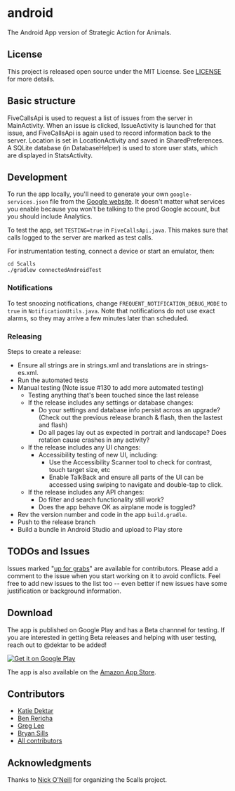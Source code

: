 # android
The Android App version of Strategic Action for Animals.

## License
This project is released open source under the MIT License. See [LICENSE](https://github.com/5calls/android/blob/master/LICENSE.txt) for more details.

## Basic structure
FiveCallsApi is used to request a list of issues from the server in MainActivity. When an issue is clicked, IssueActivity is launched for that issue, and FiveCallsApi is again used to record information back to the server. Location is set in LocationActivity and saved in SharedPreferences. A SQLite database (in DatabaseHelper) is used to store user stats, which are displayed in StatsActivity.

## Development
To run the app locally, you'll need to generate your own `google-services.json` file from the [Google website](https://developers.google.com/mobile/add).  It doesn't matter what services you enable because you won't be talking to the prod Google account, but you should include Analytics.

To test the app, set `TESTING=true` in `FiveCallsApi.java`. This makes sure that calls logged to the server are marked as test calls.

For instrumentation testing, connect a device or start an emulator, then:

```
cd 5calls
./gradlew connectedAndroidTest
```

### Notifications
To test snoozing notifications, change `FREQUENT_NOTIFICATION_DEBUG_MODE` to `true` in `NotificationUtils.java`. Note that notifications
do not use exact alarms, so they may arrive a few minutes later than scheduled.

### Releasing

Steps to create a release:
* Ensure all strings are in strings.xml and translations are in strings-es.xml.
* Run the automated tests
* Manual testing (Note issue #130 to add more automated testing)
  * Testing anything that's been touched since the last release
  * If the release includes any settings or database changes:
    * Do your settings and database info persist across an upgrade? (Check out the previous release branch & flash, then the lastest and flash)
    * Do all pages lay out as expected in portrait and landscape? Does rotation cause crashes in any activity?
  * If the release includes any UI changes:
    * Accessibility testing of new UI, including:
      * Use the Accessibility Scanner tool to check for contrast, touch target size, etc
      * Enable TalkBack and ensure all parts of the UI can be accessed using swiping to navigate and double-tap to click.
  * If the release includes any API changes:
    * Do filter and search functionality still work?
    * Does the app behave OK as airplane mode is toggled?
* Rev the version number and code in the app `build.gradle`.
* Push to the release branch
* Build a bundle in Android Studio and upload to Play store

## TODOs and Issues
Issues marked "[up for grabs](https://github.com/5calls/android/labels/up%20for%20grabs)" are available for contributors. Please add a comment to the issue when you start working on it to avoid conflicts. Feel free to add new issues to the list too -- even better if new issues have some justification or background information.

## Download
The app is published on Google Play and has a Beta channnel for testing. If you are interested in getting Beta releases and helping with user testing, reach out to @dektar to be added!

[![Get it on Google Play](https://play.google.com/intl/en_us/badges/images/generic/en_badge_web_generic.png)](https://play.google.com/store/apps/details?id=org.a5calls.android.a5calls&rdid=org.a5calls.android.a5calls)

The app is also available on the [Amazon App Store](https://www.amazon.com/5-Calls-Civic-Action/dp/B06Y128HV6).

## Contributors
 - [Katie Dektar](https://github.com/dektar)
 - [Ben Rericha](https://github.com/brericha)
 - [Greg Lee](https://github.com/gregliest)
 - [Bryan Sills](https://github.com/bryansills)
 - [All contributors](https://github.com/5calls/android/graphs/contributors)

## Acknowledgments
Thanks to [Nick O'Neill](https://github.com/nickoneill) for organizing the 5calls project.
